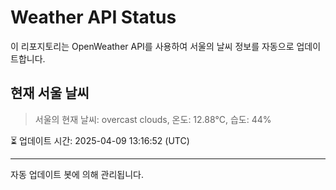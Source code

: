
# Weather API Status

이 리포지토리는 OpenWeather API를 사용하여 서울의 날씨 정보를 자동으로 업데이트합니다.

## 현재 서울 날씨
> 서울의 현재 날씨: overcast clouds, 온도: 12.88°C, 습도: 44%

⏳ 업데이트 시간: 2025-04-09 13:16:52 (UTC)

---
자동 업데이트 봇에 의해 관리됩니다.
